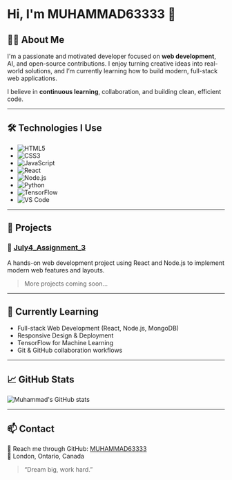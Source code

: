 # Hi, I'm MUHAMMAD63333 👋

## 👨‍💻 About Me
I'm a passionate and motivated developer focused on **web development**, AI, and open-source contributions. I enjoy turning creative ideas into real-world solutions, and I’m currently learning how to build modern, full-stack web applications.

I believe in **continuous learning**, collaboration, and building clean, efficient code.

---

## 🛠️ Technologies I Use
- ![HTML5](https://img.shields.io/badge/HTML5-E34F26?style=flat-square&logo=html5&logoColor=white)
- ![CSS3](https://img.shields.io/badge/CSS3-1572B6?style=flat-square&logo=css3&logoColor=white)
- ![JavaScript](https://img.shields.io/badge/JavaScript-F7DF1E?style=flat-square&logo=javascript&logoColor=black)
- ![React](https://img.shields.io/badge/React-20232A?style=flat-square&logo=react&logoColor=61DAFB)
- ![Node.js](https://img.shields.io/badge/Node.js-339933?style=flat-square&logo=nodedotjs&logoColor=white)
- ![Python](https://img.shields.io/badge/Python-3776AB?style=flat-square&logo=python&logoColor=white)
- ![TensorFlow](https://img.shields.io/badge/TensorFlow-FF6F00?style=flat-square&logo=tensorflow&logoColor=white)
- ![VS Code](https://img.shields.io/badge/VS%20Code-007ACC?style=flat-square&logo=visual-studio-code&logoColor=white)

---

## 🚀 Projects

### 🔹 [July4_Assignment_3](https://github.com/MUHAMMAD63333/July4_Assignment_3)
A hands-on web development project using React and Node.js to implement modern web features and layouts.

> More projects coming soon...

---

## 📘 Currently Learning
- Full-stack Web Development (React, Node.js, MongoDB)
- Responsive Design & Deployment
- TensorFlow for Machine Learning
- Git & GitHub collaboration workflows

---

## 📈 GitHub Stats

![Muhammad's GitHub stats](https://github-readme-stats.vercel.app/api?username=MUHAMMAD63333&show_icons=true&theme=tokyonight)

---

## 📫 Contact
📮 Reach me through GitHub: [MUHAMMAD63333](https://github.com/MUHAMMAD63333)  
📍 London, Ontario, Canada

> “Dream big, work hard.”
